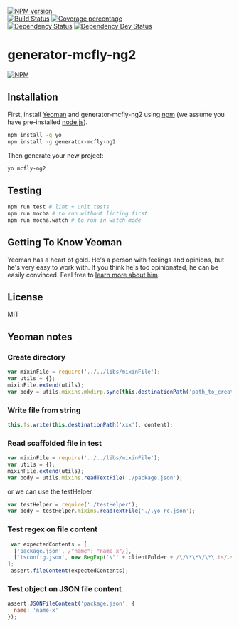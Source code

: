[![NPM version][npm-image]][npm-url]    
[![Build Status][travis-image]][travis-url] [![Coverage percentage][coveralls-image]][coveralls-url]    
[![Dependency Status][daviddm-image]][daviddm-url] [![Dependency Dev Status][daviddm-dev-image]][daviddm-dev-url]    

# generator-mcfly-ng2

[![NPM][npm-nodei-image]][npm-nodei-url]


## Installation

First, install [Yeoman](http://yeoman.io) and generator-mcfly-ng2 using [npm](https://www.npmjs.com/) (we assume you have pre-installed [node.js](https://nodejs.org/)).

```bash
npm install -g yo
npm install -g generator-mcfly-ng2
```

Then generate your new project:

```bash
yo mcfly-ng2
```

## Testing
```sh
npm run test # lint + unit tests
npm run mocha # to run without linting first
npm run mocha.watch # to run in watch mode
```

## Getting To Know Yeoman

Yeoman has a heart of gold. He&#39;s a person with feelings and opinions, but he&#39;s very easy to work with. If you think he&#39;s too opinionated, he can be easily convinced. Feel free to [learn more about him](http://yeoman.io/).

## License

MIT

## Yeoman notes
### Create directory
```js
var mixinFile = require('../../libs/mixinFile');
var utils = {};
mixinFile.extend(utils);
var body = utils.mixins.mkdirp.sync(this.destinationPath('path_to_create'));
```

### Write file from string
```js
this.fs.write(this.destinationPath('xxx'), content);
```

### Read scaffolded file in test
```js
var mixinFile = require('../../libs/mixinFile');
var utils = {};
mixinFile.extend(utils);
var body = utils.mixins.readTextFile('./package.json');
```

or we can use the testHelper
```js
var testHelper = require('./testHelper');
var body = testHelper.mixins.readTextFile('./.yo-rc.json');
```

### Test regex on file content
```js
 var expectedContents = [
  ['package.json', /"name": "name_x"/],
  ['tsconfig.json', new RegExp('\"' + clientFolder + /\/\*\*\/\*\.ts/.source)]
];
 assert.fileContent(expectedContents);        
```

### Test object on JSON file content
```js
assert.JSONFileContent('package.json', {
  name: 'name-x'
});
```

[npm-image]: https://badge.fury.io/js/generator-mcfly-ng2.svg
[npm-url]: https://npmjs.org/package/generator-mcfly-ng2
[npm-nodei-image]: https://nodei.co/npm/generator-mcfly-ng2.png?downloads=false&downloadRank=false&stars=false
[npm-nodei-url]: https://nodei.co/npm/generator-mcfly-ng2
[travis-image]: https://travis-ci.org/mcfly-io/generator-mcfly-ng2.svg?branch=master
[travis-url]: https://travis-ci.org/mcfly-io/generator-mcfly-ng2
[daviddm-image]: https://david-dm.org/mcfly-io/generator-mcfly-ng2.svg?theme=shields.io
[daviddm-url]: https://david-dm.org/mcfly-io/generator-mcfly-ng2
[daviddm-dev-image]: https://david-dm.org/mcfly-io/generator-mcfly-ng2/dev-status.svg?theme=shields.io
[daviddm-dev-url]: https://david-dm.org/mcfly-io/generator-mcfly-ng2#info=devDependencies
[coveralls-image]: https://coveralls.io/repos/mcfly-io/generator-mcfly-ng2/badge.svg
[coveralls-url]: https://coveralls.io/r/mcfly-io/generator-mcfly-ng2

